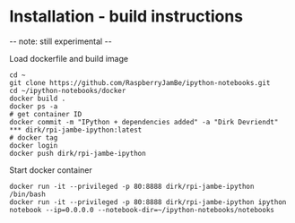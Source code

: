 # Installation - build instructions

-- note: still experimental -- 

Load dockerfile and build image

```Shell
cd ~
git clone https://github.com/RaspberryJamBe/ipython-notebooks.git
cd ~/ipython-notebooks/docker
docker build .
docker ps -a
# get container ID
docker commit -m "IPython + dependencies added" -a "Dirk Devriendt" *** dirk/rpi-jambe-ipython:latest
# docker tag 
docker login
docker push dirk/rpi-jambe-ipython
```

Start docker container

```Shell
docker run -it --privileged -p 80:8888 dirk/rpi-jambe-ipython /bin/bash
docker run -it --privileged -p 80:8888 dirk/rpi-jambe-ipython ipython notebook --ip=0.0.0.0 --notebook-dir=~/ipython-notebooks/notebooks
```
